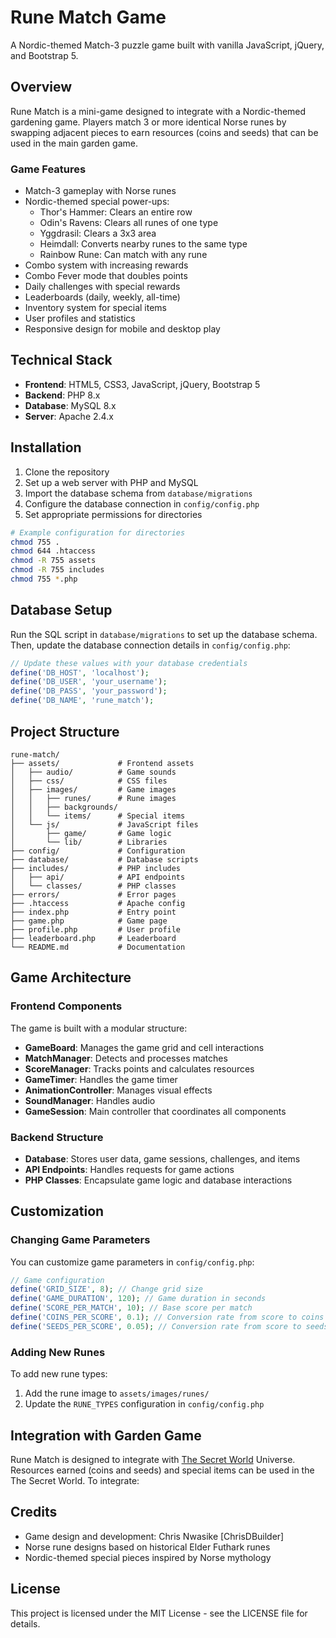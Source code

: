 # Rune Match Game

A Nordic-themed Match-3 puzzle game built with vanilla JavaScript, jQuery, and Bootstrap 5.

## Overview

Rune Match is a mini-game designed to integrate with a Nordic-themed gardening game. Players match 3 or more identical Norse runes by swapping adjacent pieces to earn resources (coins and seeds) that can be used in the main garden game.

### Game Features

- Match-3 gameplay with Norse runes
- Nordic-themed special power-ups:
  - Thor's Hammer: Clears an entire row
  - Odin's Ravens: Clears all runes of one type
  - Yggdrasil: Clears a 3x3 area
  - Heimdall: Converts nearby runes to the same type
  - Rainbow Rune: Can match with any rune
- Combo system with increasing rewards
- Combo Fever mode that doubles points
- Daily challenges with special rewards
- Leaderboards (daily, weekly, all-time)
- Inventory system for special items
- User profiles and statistics
- Responsive design for mobile and desktop play

## Technical Stack

- **Frontend**: HTML5, CSS3, JavaScript, jQuery, Bootstrap 5
- **Backend**: PHP 8.x
- **Database**: MySQL 8.x
- **Server**: Apache 2.4.x

## Installation

1. Clone the repository
2. Set up a web server with PHP and MySQL
3. Import the database schema from `database/migrations`
4. Configure the database connection in `config/config.php`
5. Set appropriate permissions for directories

```bash
# Example configuration for directories
chmod 755 .
chmod 644 .htaccess
chmod -R 755 assets
chmod -R 755 includes
chmod 755 *.php
```

## Database Setup

Run the SQL script in `database/migrations` to set up the database schema. Then, update the database connection details in `config/config.php`:

```php
// Update these values with your database credentials
define('DB_HOST', 'localhost');
define('DB_USER', 'your_username');
define('DB_PASS', 'your_password');
define('DB_NAME', 'rune_match');
```

## Project Structure

```
rune-match/
├── assets/             # Frontend assets
│   ├── audio/          # Game sounds
│   ├── css/            # CSS files
│   ├── images/         # Game images
│   │   ├── runes/      # Rune images
│   │   ├── backgrounds/
│   │   └── items/      # Special items
│   └── js/             # JavaScript files
│       ├── game/       # Game logic
│       └── lib/        # Libraries
├── config/             # Configuration
├── database/           # Database scripts
├── includes/           # PHP includes
│   ├── api/            # API endpoints
│   └── classes/        # PHP classes
├── errors/             # Error pages
├── .htaccess           # Apache config
├── index.php           # Entry point
├── game.php            # Game page
├── profile.php         # User profile
├── leaderboard.php     # Leaderboard
└── README.md           # Documentation
```

## Game Architecture

### Frontend Components

The game is built with a modular structure:

- **GameBoard**: Manages the game grid and cell interactions
- **MatchManager**: Detects and processes matches
- **ScoreManager**: Tracks points and calculates resources
- **GameTimer**: Handles the game timer
- **AnimationController**: Manages visual effects
- **SoundManager**: Handles audio
- **GameSession**: Main controller that coordinates all components

### Backend Structure

- **Database**: Stores user data, game sessions, challenges, and items
- **API Endpoints**: Handles requests for game actions
- **PHP Classes**: Encapsulate game logic and database interactions

## Customization

### Changing Game Parameters

You can customize game parameters in `config/config.php`:

```php
// Game configuration
define('GRID_SIZE', 8); // Change grid size
define('GAME_DURATION', 120); // Game duration in seconds
define('SCORE_PER_MATCH', 10); // Base score per match
define('COINS_PER_SCORE', 0.1); // Conversion rate from score to coins
define('SEEDS_PER_SCORE', 0.05); // Conversion rate from score to seeds
```

### Adding New Runes

To add new rune types:

1. Add the rune image to `assets/images/runes/`
2. Update the `RUNE_TYPES` configuration in `config/config.php`

## Integration with Garden Game

Rune Match is designed to integrate with [The Secret World](https://secretsotw.com/) Universe. Resources earned (coins and seeds) and special items can be used in the The Secret World. To integrate:

## Credits

- Game design and development: Chris Nwasike [ChrisDBuilder]
- Norse rune designs based on historical Elder Futhark runes
- Nordic-themed special pieces inspired by Norse mythology

## License

This project is licensed under the MIT License - see the LICENSE file for details.
